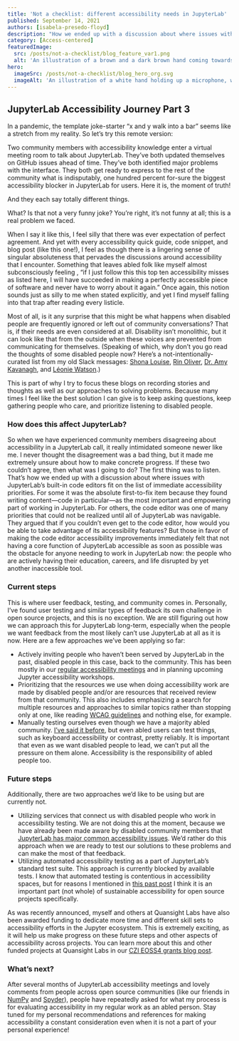```yaml
---
title: 'Not a checklist: different accessibility needs in JupyterLab'
published: September 14, 2021
authors: [isabela-presedo-floyd]
description: "How we ended up with a discussion about where issues with JupyterLab’s built-in code editors fit on the list of immediate accessibility priorities."
category: [Access-centered]
featuredImage:
  src: /posts/not-a-checklist/blog_feature_var1.png
  alt: 'An illustration of a brown and a dark brown hand coming towards each other to pass a business card with the logo of Quansight Labs.'
hero:
  imageSrc: /posts/not-a-checklist/blog_hero_org.svg
  imageAlt: 'An illustration of a white hand holding up a microphone, with some graphical elements highlighting the top of the microphone.'
---
```


## JupyterLab Accessibility Journey Part 3

In a pandemic, the template joke-starter “x and y walk into a bar” seems like 
a stretch from my reality. So let’s try this remote version:

Two community members with accessibility knowledge enter a virtual meeting 
room to talk about JupyterLab. They’ve both updated themselves on GitHub issues 
ahead of time. They’ve both identified major problems with the interface. They 
both get ready to express to the rest of the community what is indisputably, 
one hundred percent for-sure the biggest accessibility blocker in JupyterLab 
for users. Here it is, the moment of truth! 

And they each say totally different things. 

What? Is that not a very funny joke? You’re right, it’s not funny at all; this 
is a real problem we faced.

When I say it like this, I feel silly that there was ever expectation of 
perfect agreement. And yet with every accessibility quick guide, code snippet, 
and blog post (like this one!), I feel as though there is a lingering sense of 
singular absoluteness that pervades the discussions around accessibility that 
I encounter. Something that leaves abled folk like myself almost subconsciously 
feeling , “if I just follow this this top ten accessibility misses as listed 
here, I will have succeeded in making a perfectly accessible piece of software 
and never have to worry about it again.” Once again, this notion sounds just as 
silly to me when stated explicitly, and yet I find myself falling into that 
trap after reading every listicle. 

Most of all, is it any surprise that this might be what happens when disabled 
people are frequently ignored or left out of community conversations? That is, 
if their needs are even considered at all. Disability isn’t monolithic, but it 
can look like that from the outside when these voices are prevented from 
communicating for themselves. (Speaking of which, why don’t you go read the 
thoughts of some disabled people now? Here’s a not-intentionally-curated list 
from my old Slack messages: [Shona Louise](http://www.shonalouise.com/2020/10/im-tired-of-fighting-for-my-rights-as.html), 
[Rin Oliver](https://ckoliver.com/published.html), 
[Dr. Amy Kavanagh](https://twitter.com/BlondeHistorian), 
and [Léonie Watson](https://tink.uk/).)

This is part of why I try to focus these blogs on recording stories and 
thoughts as well as our approaches to solving problems. Because many times I 
feel like the best solution I can give is to keep asking questions, keep 
gathering people who care, and prioritize listening to disabled people.

### How does this affect JupyterLab?

So when we have experienced community members disagreeing about accessibility 
in a JupyterLab call, it really intimidated someone newer like me. I never 
thought the disagreement was a bad thing, but it made me extremely unsure 
about how to make concrete progress. If these two couldn’t agree, then what was 
I going to do? The first thing was to listen. That’s how we ended up with a 
discussion about where issues with JupyterLab’s built-in code editors fit on 
the list of immediate accessibility priorities. For some it was the absolute 
first-to-fix item because they found writing content—code in particular—as the 
most important and empowering part of working in JupyterLab. For others, the 
code editor was one of many priorities that could not be realized until all of 
JupyterLab was navigable. They argued that if you couldn’t even get to the 
code editor, how would you be able to take advantage of its accessibility 
features? But those in favor of making the code editor accessibility 
improvements immediately felt that not having a core function of JupyterLab 
accessible as soon as possible was the obstacle for anyone needing to work in 
JupyterLab now: the people who are actively having their education, careers, 
and life disrupted by yet another inaccessible tool.

### Current steps

This is where user feedback, testing, and community comes in. Personally, I’ve 
found user testing and similar types of feedback its own challenge in open 
source projects, and this is no exception. We are still figuring out how we 
can approach this for JupyterLab long-term, especially when the people we want 
feedback from the most likely can’t use JupyterLab at all as it is now. Here 
are a few approaches we’ve been applying so far:

- Actively inviting people who haven’t been served by JupyterLab in the past, 
disabled people in this case, back to the community. This has been mostly in 
our [regular accessibility meetings](https://jupyter.readthedocs.io/en/latest/community/content-community.html#jupyter-community-meetings) 
and in planning upcoming Jupyter accessibility workshops.
- Prioritizing that the resources we use when doing accessibility work are 
made by disabled people and/or are resources that received review from that 
community. This also includes emphasizing a search for multiple resources and 
approaches to similar topics rather than stopping only at one, like reading 
[WCAG guidelines](https://www.w3.org/TR/WCAG21/) and nothing else, for example.
- Manually testing ourselves even though we have a majority abled community. 
[I’ve said it before](https://labs.quansight.org/blog/2021/03/accessibility-whos-responsible/), 
but even abled users can test things, such as keyboard accessibility or 
contrast, pretty reliably. It is important that even as we want disabled 
people to lead, we can’t put all the pressure on them alone. Accessibility is 
the responsibility of abled people too.

### Future steps

Additionally, there are two approaches we’d like to be using but are currently 
not.

- Utilizing services that connect us with disabled people who work in 
accessibility testing. We are not doing this at the moment, because we have 
already been made aware by disabled community members that 
[JupyterLab has major common accessibility issues](https://github.com/jupyterlab/jupyterlab/issues/9399). 
We’d rather do this approach when we are ready to test our solutions to these 
problems and can make the most of that feedback.
- Utilizing automated accessibility testing as a part of JupyterLab’s standard 
test suite. This approach is currently blocked by available tests. I know that 
automated testing is contentious in accessibility spaces, but for reasons I 
mentioned in [this past post](https://labs.quansight.org/blog/2021/05/putting-out-the-fire/) 
I think it is an important part (not whole) of sustainable accessibility for 
open source projects specifically.

As was recently announced, myself and others at Quansight Labs have also been 
awarded funding to dedicate more time and different skill sets to 
accessibility efforts in the Jupyter ecosystem. This is extremely exciting, as 
it will help us make progress on these future steps and other aspects of 
accessibility across projects. You can learn more about this and other funded 
projects at Quansight Labs in our [CZI EOSS4 grants blog post](https://labs.quansight.org/blog/2021/08/czi-eoss4-grants-at-quansight-labs/).

### What’s next?

After several months of JupyterLab accessibility meetings and lovely comments 
from people across open source communities (like our friends in [NumPy](https://numpy.org/) 
and [Spyder](https://www.spyder-ide.org/)), people have repeatedly asked for 
what my process is for evaluating accessibility in my regular work as an abled 
person. Stay tuned for my personal recommendations and references for making 
accessibility a constant consideration even when it is not a part of your 
personal experience!
